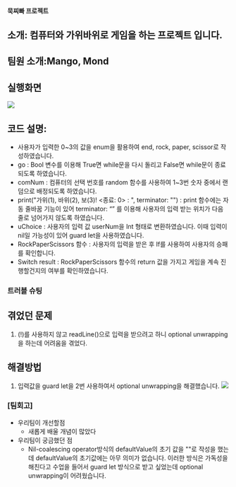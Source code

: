 
<h4>묵찌빠 프로젝트</h4>

<h2>소개: 컴퓨터와 가위바위로 게임을 하는 프로젝트 입니다.</h2>
<h2>팀원 소개:Mango, Mond </h2>
<h2>실행화면</h2>

 ![](https://hackmd.io/_uploads/ryLB3LdCn.png)

<h2>코드 설명:</h2>

- 사용자가 입력한 0~3의 값을 enum을 활용하여 end, rock, paper, scissor로 작성하였습니다.
- go : Bool 변수를 이용해 True면 while문을 다시 돌리고 False면 while문이 종료되도록 하였습니다.
- comNum : 컴퓨터의 선택 번호를 random 함수를 사용하여 1~3번 숫자 중에서 랜덤으로 배정되도록 하였습니다.
- print("가위(1), 바위(2), 보(3)! <종료: 0> : ", terminator: "") : print 함수에는 자동 줄바꿈 기능이 있어 terminator: “” 를 이용해 사용자의 입력 받는 위치가 다음 줄로 넘어가지 않도록 하였습니다.
- uChoice : 사용자의 입력 값 userNum을 Int 형태로 변환하였습니다. 이때 입력이 nil일 가능성이 있어 guard let을 사용하였습니다.
- RockPaperScissors 함수 : 사용자의 입력을 받은 후 If를 사용하여 사용자의 승패를 확인합니다.
- Switch result : RockPaperScissors 함수의 return 값을 가지고 게임을 계속 진행할건지의 여부를 확인하였습니다.

 

<h3>트러블 슈팅</h3>
<h2>
겪었던 문제
</h2>

1. (!)를 사용하지 않고 readLine()으로 입력을 받으려고 하니 optional unwrapping을 하는데 어려움을 겪었다. 


<h2>
  해결방법
</h2>

1. 입력값을 guard let을 2번 사용하여서 optional unwrapping을 해결했습니다.
![](https://hackmd.io/_uploads/Hkmth8_A3.png)



<h3>[팀회고]</h3>

* 우리팀이 개선할점
   - 새롭게 배울 개념이 많았다 
* 우리팀이 궁금했던 점
   - Nil-coalescing operator방식의 defaultValue의 초기 값을 ""로 작성을 했는데 defaultValue의 초기값에는 아무 의미가 없습니다.
이러한 방식은 가독성을 해친다고 수업을 들어서 guard let 방식으로 받고 싶었는데 optional unwrapping이 어려웠습니다.
